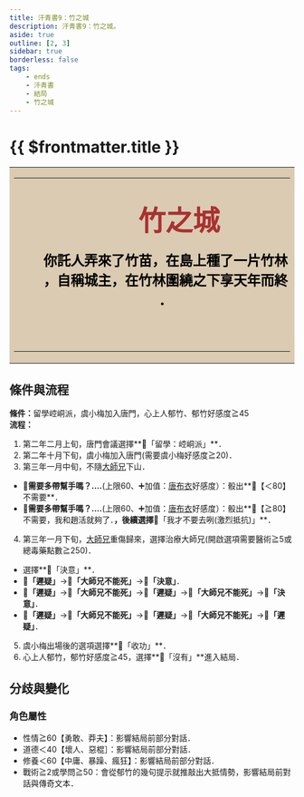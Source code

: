 ```yaml
---
title: 汗青書9：竹之城
description: 汗青書9：竹之城。
aside: true
outline: [2, 3]
sidebar: true
borderless: false
tags:
    - ends
    - 汗青書
    - 結局
    - 竹之城
---
```


# {{ $frontmatter.title }}

<table style="text-align:center;">
    <tr>
        <td WIDTH=565 BGCOLOR="#dacbb2">
            <hr><br>
            <font size="7" color="#a83232"><strong>&emsp;&emsp;竹之城</strong></font>
            <br>
            <br>
            <font size="5" color="000000">
            <strong>
            &emsp;&emsp;你託人弄來了竹苗，在島上種了一片竹林<br>
            &emsp;&emsp;，自稱城主，在竹林圍繞之下享天年而終<br>
            &emsp;&emsp;．<br>
            &emsp;&emsp;<br>
            <br>
            </strong>
            </font>
            <hr>
        </td>
    </tr>
</table>

## 條件與流程

<b>條件：</b>留學崆峒派，<Girl3Icon :size="`small`">虞小梅</Girl3Icon>加入唐門，心上人<Girl6Icon :size="`small`">郁竹</Girl6Icon>、<Girl6Icon :size="`small`">郁竹</Girl6Icon>好感度≧45<br>
<b>流程：</b><br>
1. 第二年二月上旬，唐門會議選擇**📖「留學：崆峒派」**．
2. 第二年十月下旬，<Girl3Icon :size="`small`">虞小梅</Girl3Icon>加入唐門(需要<Girl3Icon :size="`small`">虞小梅</Girl3Icon>好感度≧20)．
3. 第三年一月中旬，不隨[大師兄](/people/characters/brother1)下山．
+ 🎲**需要多帶幫手嗎？....**(上限60、➕加值：[唐布衣](/people/characters/brother1)好感度）：骰出**🧾【＜80】不需要**．
+ 🎲**需要多帶幫手嗎？....**(上限60、➕加值：[唐布衣](/people/characters/brother1)好感度）：骰出**🧾【≧80】不需要，我和趙活就夠了．**，後續選擇**📖「我才不要去咧(激烈抵抗)」**．
4. 第三年一月下旬，[大師兄](/people/characters/brother1)重傷歸來，選擇治療大師兄(開啟選項需要醫術≧5或總毒藥點數≧250)．
+ 選擇**📖「決意」**．
+ **📖「遲疑」**→**📖「大師兄不能死」**→**📖「決意」**．
+ **📖「遲疑」**→**📖「大師兄不能死」**→**📖「遲疑」**→**📖「大師兄不能死」**→**📖「決意」**．
+ **📖「遲疑」**→**📖「大師兄不能死」**→**📖「遲疑」**→**📖「大師兄不能死」**→**📖「遲疑」**．
5. <Girl3Icon :size="`small`">虞小梅</Girl3Icon>出場後的選項選擇**📖「收功」**．
6. 心上人<Girl6Icon :size="`small`">郁竹</Girl6Icon>，<Girl6Icon :size="`small`">郁竹</Girl6Icon>好感度≧45，選擇**📖「沒有」**進入結局．

## 分歧與變化

### 角色屬性
+ 性情≧60【勇敢、莽夫】：影響結局前部分對話．
+ 道德＜40【壞人、惡棍］：影響結局前部分對話．
+ 修養＜60【中庸、暴躁、瘋狂】：影響結局前部分對話．
+ 戰術≧2或學問≧50：會從<Girl6Icon :size="`small`">郁竹</Girl6Icon>的幾句提示就推敲出大抵情勢，影響結局前對話與傳奇文本．
